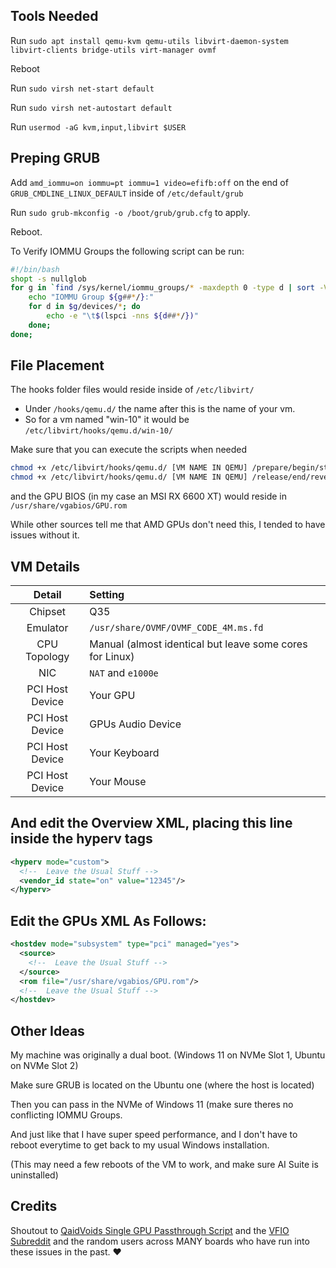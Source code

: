## Tools Needed

Run `sudo apt install qemu-kvm qemu-utils libvirt-daemon-system libvirt-clients bridge-utils virt-manager ovmf`

Reboot

Run `sudo virsh net-start default`

Run `sudo virsh net-autostart default`

Run `usermod -aG kvm,input,libvirt $USER`

## Preping GRUB

Add `amd_iommu=on iommu=pt iommu=1 video=efifb:off` on the end of `GRUB_CMDLINE_LINUX_DEFAULT` inside of `/etc/default/grub`

Run `sudo grub-mkconfig -o /boot/grub/grub.cfg` to apply.

Reboot.

To Verify IOMMU Groups the following script can be run:

```sh
#!/bin/bash
shopt -s nullglob
for g in `find /sys/kernel/iommu_groups/* -maxdepth 0 -type d | sort -V`; do
    echo "IOMMU Group ${g##*/}:"
    for d in $g/devices/*; do
        echo -e "\t$(lspci -nns ${d##*/})"
    done;
done;
```

## File Placement
The hooks folder files would reside inside of `/etc/libvirt/`

- Under `/hooks/qemu.d/` the name after this is the name of your vm. 
- So for a vm named "win-10" it would be `/etc/libvirt/hooks/qemu.d/win-10/`

Make sure that you can execute the scripts when needed

```sh
chmod +x /etc/libvirt/hooks/qemu.d/ [VM NAME IN QEMU] /prepare/begin/start.sh 
chmod +x /etc/libvirt/hooks/qemu.d/ [VM NAME IN QEMU] /release/end/revert.sh
```

and the GPU BIOS (in my case an MSI RX 6600 XT) would reside in `/usr/share/vgabios/GPU.rom`

While other sources tell me that AMD GPUs don't need this, I tended to have issues without it.

## VM Details

| Detail | Setting |
|:------:|:--------|
| Chipset | Q35 |
| Emulator | `/usr/share/OVMF/OVMF_CODE_4M.ms.fd`
| CPU Topology | Manual (almost identical but leave some cores for Linux) |
| NIC | `NAT` and `e1000e` |
| PCI Host Device | Your GPU |
| PCI Host Device | GPUs Audio Device |
| PCI Host Device | Your Keyboard |
| PCI Host Device | Your Mouse |

## And edit the Overview XML, placing this line inside the hyperv tags
```xml
<hyperv mode="custom">
  <!--  Leave the Usual Stuff -->
  <vendor_id state="on" value="12345"/>
</hyperv>
```

## Edit the GPUs XML As Follows:

```xml
<hostdev mode="subsystem" type="pci" managed="yes">
  <source>
    <!--  Leave the Usual Stuff -->
  </source>
  <rom file="/usr/share/vgabios/GPU.rom"/>
  <!--  Leave the Usual Stuff -->
</hostdev>
```

## Other Ideas

My machine was originally a dual boot. (Windows 11 on NVMe Slot 1, Ubuntu on NVMe Slot 2)

Make sure GRUB is located on the Ubuntu one (where the host is located)

Then you can pass in the NVMe of Windows 11 (make sure theres no conflicting IOMMU Groups.

And just like that I have super speed performance, and I don't have to reboot everytime to get back to my usual Windows installation.

(This may need a few reboots of the VM to work, and make sure AI Suite is uninstalled)

## Credits

Shoutout to [QaidVoids Single GPU Passthrough Script](https://github.com/QaidVoid/Complete-Single-GPU-Passthrough) and the [VFIO Subreddit](https://reddit.com/r/VFIO) and the random users across MANY boards who have run into these issues in the past. ❤️
